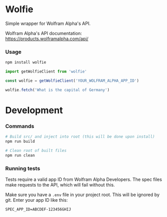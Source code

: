 # Wolfie

Simple wrapper for Wolfram Alpha's API.

Wolfram Alpha's API documentation: https://products.wolframalpha.com/api/

### Usage

```hs
npm install wolfie
```

```js
import getWolfieClient from 'wolfie'

const wolfie = getWolfieClient('YOUR_WOLFRAM_ALPHA_APP_ID')

wolfie.fetch('What is the capital of Germany')
```

# Development

### Commands

```sh
# Build src/ and inject into root (this will be done upon install)
npm run build

# Clean root of built files
npm run clean
```

### Running tests

Tests require a valid app ID from Wolfram Alpha Developers. The spec files make requests to the API, which will fail without this.

Make sure you have a `.env` file in your project root. This will be ignored by git. Enter your app ID like this:

```
SPEC_APP_ID=ABCDEF-123456GHIJ
```
